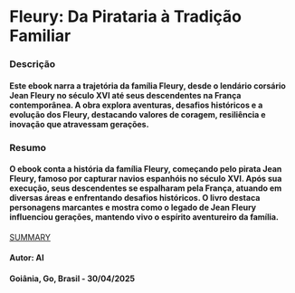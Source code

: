 
# Fleury: Da Pirataria à Tradição Familiar


### Descrição 

#### Este ebook narra a trajetória da família Fleury, desde o lendário corsário Jean Fleury no século XVI até seus descendentes na França contemporânea. A obra explora aventuras, desafios históricos e a evolução dos Fleury, destacando valores de coragem, resiliência e inovação que atravessam gerações.


### Resumo 

#### O ebook conta a história da família Fleury, começando pelo pirata Jean Fleury, famoso por capturar navios espanhóis no século XVI. Após sua execução, seus descendentes se espalharam pela França, atuando em diversas áreas e enfrentando desafios históricos. O livro destaca personagens marcantes e mostra como o legado de Jean Fleury influenciou gerações, mantendo vivo o espírito aventureiro da família.


[SUMMARY](./SUMMARY.md)


#### Autor: AI

#### Goiânia, Go, Brasil - 30/04/2025